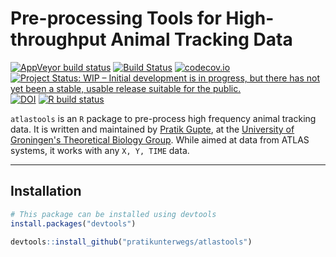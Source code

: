 # Pre-processing Tools for High-throughput Animal Tracking Data

<!-- badges: start -->
  [![AppVeyor build status](https://ci.appveyor.com/api/projects/status/github/pratikunterwegs/atlastools?branch=master&svg=true)](https://ci.appveyor.com/project/pratikunterwegs/atlastools) 
  [![Build Status](https://travis-ci.org/pratikunterwegs/atlastools.svg?branch=master)](https://travis-ci.org/pratikunterwegs/atlastools) 
  [![codecov.io](https://codecov.io/github/pratikunterwegs/atlastools/coverage.svg?branch=master)](https://codecov.io/github/pratikunterwegs/atlastools/branch/master)
  [![Project Status: WIP – Initial development is in progress, but there has not yet been a stable, usable release suitable for the public.](https://www.repostatus.org/badges/latest/wip.svg)](https://www.repostatus.org/#wip)
  [![DOI](https://zenodo.org/badge/DOI/10.5281/zenodo.4033155.svg)](https://doi.org/10.5281/zenodo.4033155) 
[![R build status](https://github.com/pratikunterwegs/atlastools/workflows/R-CMD-check/badge.svg)](https://github.com/pratikunterwegs/atlastools/actions)
<!-- badges: end -->

`atlastools` is an `R` package to pre-process high frequency animal tracking data. It is written and maintained by [Pratik Gupte](https://www.rug.nl/staff/p.r.gupte), at the [University of Groningen's Theoretical Biology Group](https://www.rug.nl/research/gelifes/tres/). While aimed at data from ATLAS systems, it works with any `X, Y, TIME` data.

---

## Installation

```r
# This package can be installed using devtools
install.packages("devtools")

devtools::install_github("pratikunterwegs/atlastools")
```
